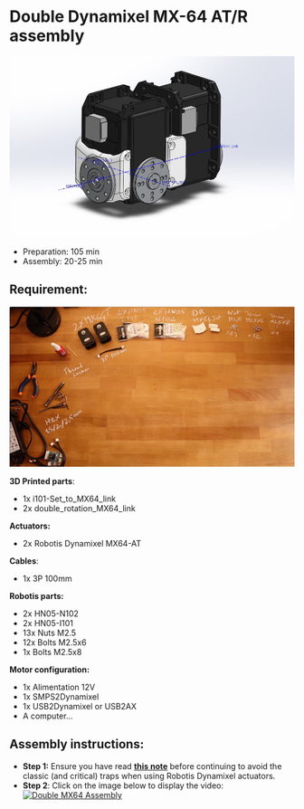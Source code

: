 # Double Dynamixel MX-64 AT/R assembly

![Chest Assembly](../img/MX_double_rotation_CAD_model.jpg)

- Preparation: 105 min
- Assembly: 20-25 min

## Requirement:
![Chest Assembly](../img/double_MX64_BOM.jpg)

**3D Printed parts**:
- 1x i101-Set_to_MX64_link
- 2x double_rotation_MX64_link

**Actuators:**
- 2x Robotis Dynamixel MX64-AT

**Cables**:
- 1x 3P 100mm


**Robotis parts:**
- 2x HN05-N102
- 2x HN05-I101
- 13x Nuts M2.5
- 12x Bolts M2.5x6
- 1x Bolts M2.5x8

**Motor configuration:**
- 1x Alimentation 12V
- 1x SMPS2Dynamixel
- 1x USB2Dynamixel or USB2AX
- A computer...



## Assembly instructions:

- **Step 1:** Ensure you have read [**this note**](robotis_tricks.md) before continuing to avoid the classic (and critical) traps when using Robotis Dynamixel actuators.
- **Step 2**: Click on the image below to display the video:
[![Double MX64 Assembly](http://img.youtube.com/vi/83lrhXVNHYE/0.jpg)](http://youtu.be/83lrhXVNHYE)
